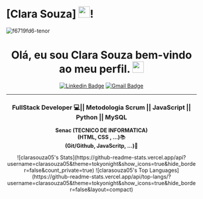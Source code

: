 # [Clara Souza] <img src="https://github.com/TheDudeThatCode/TheDudeThatCode/blob/master/Assets/Mario_Hello_Big.gif" width="30px">!

![f6719fd6-tenor](https://user-images.githubusercontent.com/132693611/236526455-712ed1ec-8e0d-4331-8998-819250f0899f.gif)

<h1 align="center"> Olá, eu sou <strong>Clara Souza</strong> bem-vindo ao meu perfil.
<img src="https://media.giphy.com/media/hvRJCLFzcasrR4ia7z/giphy.gif" width="30px"></h1>

<div align="center">
  
[![Linkedin Badge](https://img.shields.io/badge/-Linkedin-6633cc?style=flat-square&logo=Linkedin&logoColor=white&color=black&link=SEU-LINKEDIN-AQUI)](https://www.linkedin.com/in/maria-clara-souza-35b469249)
[![Gmail Badge](https://img.shields.io/badge/-Gmail-c14438?style=flat-square&logo=Gmail&color=black&logoColor=white&link=mailto:SEU-EMAIL-AQUI)](mailto:SEU-EMAIL-AQUI)


</div>

<hr>

<h3 align="center"><strong> FullStack Developer 💻|| Metodologia Scrum || JavaScript || Python || MySQL</strong> </h3>

<p align="center">
  <strong>Senac (TECNICO DE INFORMATICA) </strong><br>
  <strong>(HTML, CSS , ...)</strong>📚<br>
  <strong>(Git/Github, JavaScritp, ...)</strong>🚀<br>
</p>

<div align="center">
  ![clarasouza05's Stats](https://github-readme-stats.vercel.app/api?username=clarasouza05&theme=tokyonight&show_icons=true&hide_border=false&count_private=true)
![clarasouza05's Top Languages](https://github-readme-stats.vercel.app/api/top-langs/?username=clarasouza05&theme=tokyonight&show_icons=true&hide_border=false&layout=compact)  

  </div>
